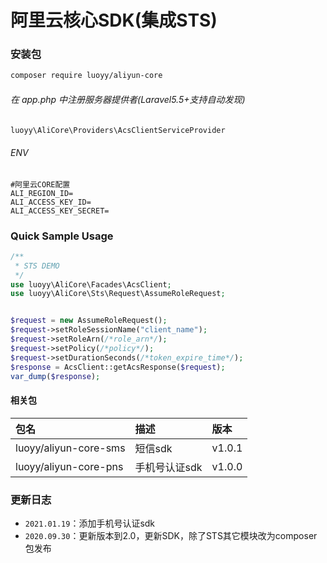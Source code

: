 # 阿里云核心SDK(集成STS)

### 安装包
```bash
composer require luoyy/aliyun-core
```
###### 在 app.php 中注册服务器提供者(Laravel5.5+支持自动发现)
```php
luoyy\AliCore\Providers\AcsClientServiceProvider
```
###### ENV
```env
#阿里云CORE配置
ALI_REGION_ID=
ALI_ACCESS_KEY_ID=
ALI_ACCESS_KEY_SECRET=
```

### Quick Sample Usage
```php
/**
 * STS DEMO
 */
use luoyy\AliCore\Facades\AcsClient;
use luoyy\AliCore\Sts\Request\AssumeRoleRequest;


$request = new AssumeRoleRequest();
$request->setRoleSessionName("client_name");
$request->setRoleArn(/*role_arn*/);
$request->setPolicy(/*policy*/);
$request->setDurationSeconds(/*token_expire_time*/);
$response = AcsClient::getAcsResponse($request);
var_dump($response);
```
#### 相关包
| 包名 | 描述 | 版本 |
| :------------ | :------------ | :------------ |
| luoyy/aliyun-core-sms |  短信sdk | v1.0.1|
| luoyy/aliyun-core-pns |  手机号认证sdk | v1.0.0|


### 更新日志
* `2021.01.19`：添加手机号认证sdk
* `2020.09.30`：更新版本到2.0，更新SDK，除了STS其它模块改为composer包发布

